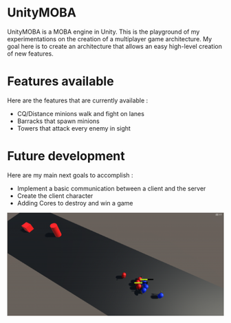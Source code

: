 # UnityMOBA
UnityMOBA is a MOBA engine in Unity. This is the playground of my experimentations on the creation of a multiplayer game architecture. My goal here is to create an architecture that allows an easy high-level creation of new features.

# Features available
Here are the features that are currently available :
- CQ/Distance minions walk and fight on lanes
- Barracks that spawn minions
- Towers that attack every enemy in sight

# Future development
Here are my main next goals to accomplish :
- Implement a basic communication between a client and the server
- Create the client character
- Adding Cores to destroy and win a game

![UnityMOBA Example](Resources/screenshot.png)

